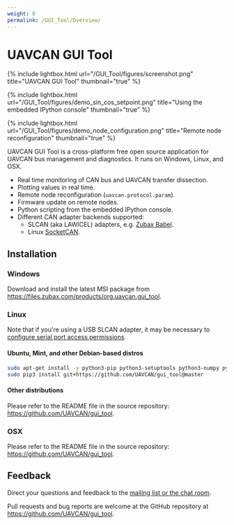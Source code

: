 ```yaml
---
weight: 0
permalink: /GUI_Tool/Overview/
---
```


# UAVCAN GUI Tool

{% include lightbox.html url="/GUI_Tool/figures/screenshot.png" title="UAVCAN GUI Tool" thumbnail="true" %}

{% include lightbox.html url="/GUI_Tool/figures/demo_sin_cos_setpoint.png" title="Using the embedded IPython console" thumbnail="true" %}

{% include lightbox.html url="/GUI_Tool/figures/demo_node_configuration.png" title="Remote node reconfiguration" thumbnail="true" %}

UAVCAN GUI Tool is a cross-platform free open source application for UAVCAN bus management and diagnostics.
It runs on Windows, Linux, and OSX.

* Real time monitoring of CAN bus and UAVCAN transfer dissection.
* Plotting values in real time.
* Remote node reconfiguration (`uavcan.protocol.param`).
* Firmware update on remote nodes.
* Python scripting from the embedded IPython console.
* Different CAN adapter backends supported:
  * SLCAN (aka LAWICEL) adapters, e.g. [Zubax Babel](https://zubax.com/products/babel).
  * Linux [SocketCAN](https://en.wikipedia.org/wiki/SocketCAN).

## Installation

### Windows

Download and install the latest MSI package from <https://files.zubax.com/products/org.uavcan.gui_tool>.

### Linux

Note that if you're using a USB SLCAN adapter, it may be necessary to
[configure serial port access permissions](https://kb.zubax.com/x/N4Ah).

#### Ubuntu, Mint, and other Debian-based distros

```bash
sudo apt-get install -y python3-pip python3-setuptools python3-numpy python3-pyqt5 python3-pyqt5.qtsvg git-core
sudo pip3 install git+https://github.com/UAVCAN/gui_tool@master
```

#### Other distributions

Please refer to the README file in the source repository: <https://github.com/UAVCAN/gui_tool>.

### OSX

Please refer to the README file in the source repository: <https://github.com/UAVCAN/gui_tool>.

## Feedback

Direct your questions and feedback to the [mailing list or the chat room](/Contact).

Pull requests and bug reports are welcome at the GitHub repository at <https://github.com/UAVCAN/gui_tool>.
